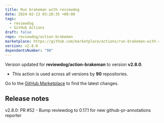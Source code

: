 ```yaml
---
title: Run brakeman with reviewdog
date: 2024-02-13 03:28:35 +00:00
tags:
  - reviewdog
  - GitHub Actions
draft: false
repo: reviewdog/action-brakeman
marketplace: https://github.com/marketplace/actions/run-brakeman-with-reviewdog
version: v2.8.0
dependentsNumber: "90"
---
```



Version updated for **reviewdog/action-brakeman** to version **v2.8.0**.
- This action is used across all versions by **90** repositories.

Go to the [GitHub Marketplace](https://github.com/marketplace/actions/run-brakeman-with-reviewdog) to find the latest changes.

## Release notes

v2.8.0: PR #52 - Bump reviewdog to 0.17.1 for new github-pr-annotations reporter
